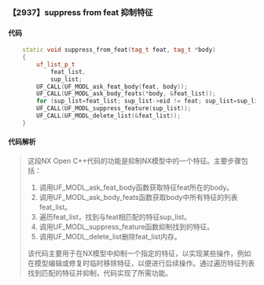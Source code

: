 ### 【2937】suppress from feat 抑制特征

#### 代码

```cpp
    static void suppress_from_feat(tag_t feat, tag_t *body)  
    {  
        uf_list_p_t  
            feat_list,  
            sup_list;  
        UF_CALL(UF_MODL_ask_feat_body(feat, body));  
        UF_CALL(UF_MODL_ask_body_feats(*body, &feat_list));  
        for (sup_list=feat_list; sup_list->eid != feat; sup_list=sup_list->next);  
        UF_CALL(UF_MODL_suppress_feature(sup_list));  
        UF_CALL(UF_MODL_delete_list(&feat_list));  
    }

```

#### 代码解析

> 这段NX Open C++代码的功能是抑制NX模型中的一个特征。主要步骤包括：
>
> 1. 调用UF_MODL_ask_feat_body函数获取特征feat所在的body。
> 2. 调用UF_MODL_ask_body_feats函数获取body中所有特征的列表feat_list。
> 3. 遍历feat_list，找到与feat相匹配的特征sup_list。
> 4. 调用UF_MODL_suppress_feature函数抑制找到的特征。
> 5. 调用UF_MODL_delete_list删除feat_list内存。
>
> 该代码主要用于在NX模型中抑制一个指定的特征，以实现某些操作，例如在模型编辑或修复时临时移除特征，以便进行后续操作。通过遍历特征列表找到匹配的特征并抑制，代码实现了所需功能。
>
